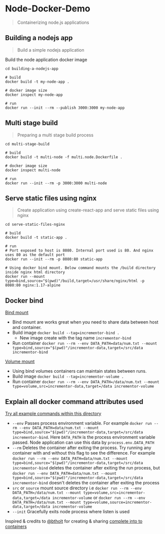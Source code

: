 # Node-Docker-Demo

> Containerizing node.js applications

## Building a nodejs app

> Build a simple nodejs application

Build the node application docker image

```shell
cd building-a-nodejs-app

# build
docker build -t my-node-app .

# docker image size
docker inspect my-node-app

# run
docker run --init --rm --publish 3000:3000 my-node-app

```

## Multi stage build

> Preparing a multi stage build process

```shell
cd multi-stage-build

# build
docker build -t multi-node -f multi.node.Dockerfile .

# docker image size
docker inspect multi-node

# run
docker run --init --rm -p 3000:3000 multi-node
```

## Serve static files using nginx

> Create application using create-react-app and serve static files using nginx

```shell
cd serve-static-files-nginx

# build
docker build -t static-app .

# run
# Port exposed to host is 8080. Internal port used is 80. And nginx uses 80 as the default port
docker run --init --rm -p 8080:80 static-app

# Using docker bind mount. Below command mounts the /build directory inside nginx html directory
docker run --mount type=bind,source="$(pwd)"/build,target=/usr/share/nginx/html -p 8080:80 nginx:1.17-alpine

```

## Docker bind

<u>Bind mount</u>

- Bind mount are works great when you need to share data between host and container.
- Build image `docker build --tag=incrementor-bind .`
  - New image create with the tag name `incrementor-bind`
- Run container `docker run --rm --env DATA_PATH=data/num.txt --mount type=bind,source="$(pwd)"/incrementor-data,target=/src/data incrementor-bind`

<u>Volume mount</u>

- Using bind volumes containers can maintain states between runs.
- Build image `docker build --tag=incrementor-volume .`
- Run container `docker run --rm --env DATA_PATH=/data/num.txt --mount type=volume,src=incrementor-data,target=/data incrementor-volume`

## Explain all docker command attributes used

<u>Try all example commands within this directory</u>

- `--env` Passes process environment variable. For example `docker run --rm --env DATA_PATH=data/num.txt --mount type=bind,source="$(pwd)"/incrementor-data,target=/src/data incrementor-bind`. Here `DATA_PATH` is the process environment variable passed. Node application can use this data by `process.env.DATA_PATH`
- `--rm` Deletes the container after exiting the process. Try running any container with and without this flag to see the difference. For example `docker run --rm --env DATA_PATH=data/num.txt --mount type=bind,source="$(pwd)"/incrementor-data,target=/src/data incrementor-bind` deletes the container after exiting the run process, but `docker run --env DATA_PATH=data/num.txt --mount type=bind,source="$(pwd)"/incrementor-data,target=/src/data incrementor-bind` doesn't deletes the container after exiting the process
- `src` or `source` mount source directory i.e `docker run --rm --env DATA_PATH=/data/num.txt --mount type=volume,src=incrementor-data,target=/data incrementor-volume` or `docker run --rm --env DATA_PATH=/data/num.txt --mount type=volume,source=incrementor-data,target=/data incrementor-volume`
- `--init` Gracefully exits node process where listen is used

Inspired & credits to [@btholt](https://github.com/btholt) for creating & sharing [complete into to containers](https://github.com/btholt/complete-intro-to-containers)
